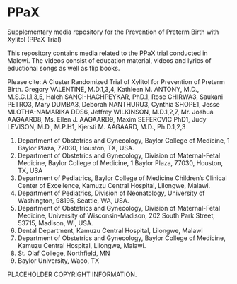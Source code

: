 # PPaX
Supplementary media repository for the Prevention of Preterm Birth with Xylitol (PPaX Trial)

This repository contains media related to the PPaX trial conducted in Malowi. The videos consist of education material, videos and lyrics of eductional songs as well as flip books. 

Please cite: 
A Cluster Randomized Trial of Xylitol for Prevention of Preterm Birth. Gregory VALENTINE, M.D.1,3,4, Kathleen M. ANTONY, M.D., M.S.C.I.1,3,5, Haleh SANGI-HAGHPEYKAR, PhD.1, Rose CHIRWA3, Saukani PETRO3, Mary DUMBA3, Deborah NANTHURU3, Cynthia SHOPE1, Jesse MLOTHA-NAMARIKA DDS6, Jeffrey WILKINSON, M.D.1,2,7, Mr. Joshua AAGAARD8, Ms. Ellen J. AAGAARD9, Maxim SEFEROVIC PhD1, Judy LEVISON, M.D., M.P.H1, Kjersti M. AAGAARD, M.D., Ph.D.1,2,3

1.	Department of Obstetrics and Gynecology, Baylor College of Medicine, 1 Baylor Plaza, 77030, Houston, TX, USA.
2.	Department of Obstetrics and Gynecology, Division of Maternal-Fetal Medicine, Baylor College of Medicine, 1 Baylor Plaza, 77030, Houston, TX, USA
3.	Department of Pediatrics, Baylor College of Medicine Children’s Clinical Center of Excellence, Kamuzu Central Hospital, Lilongwe, Malawi.
4.	Department of Pediatrics, Division of Neonatology, University of Washington, 98195, Seattle, WA, USA.
5.	Department of Obstetrics and Gynecology, Division of Maternal-Fetal Medicine, University of Wisconsin-Madison, 202 South Park Street, 53715, Madison, WI, USA.
6.	Dental Department, Kamuzu Central Hospital, Lilongwe, Malawi
7.	Department of Obstetrics and Gynecology, Baylor College of Medicine, Kamuzu Central Hospital, Lilongwe, Malawi.
8.	St. Olaf College, Northfield, MN
9.	Baylor University, Waco, TX


PLACEHOLDER COPYRIGHT INFORMATION. 
